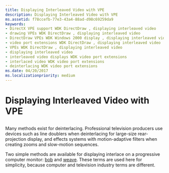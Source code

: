 ```yaml
---
title: Displaying Interleaved Video with VPE
description: Displaying Interleaved Video with VPE
ms.assetid: f78ccefb-77e3-43a4-88ad-d98c69259da9
keywords:
- DirectX VPE support WDK DirectDraw , displaying interleaved video
- drawing VPEs WDK DirectDraw , displaying interleaved video
- DirectDraw VPEs WDK Windows 2000 display , displaying interleaved video
- video port extensions WDK DirectDraw , displaying interleaved video
- VPEs WDK DirectDraw , displaying interleaved video
- displaying interleaved video
- interleaved video displays WDK video port extensions
- interlaced video WDK video port extensions
- deinterlacing WDK video port extensions
ms.date: 04/20/2017
ms.localizationpriority: medium
---
```


# Displaying Interleaved Video with VPE


## <span id="ddk_displaying_interleaved_video_with_vpe_gg"></span><span id="DDK_DISPLAYING_INTERLEAVED_VIDEO_WITH_VPE_GG"></span>


Many methods exist for deinterlacing. Professional television producers use devices such as line doublers when deinterlacing for large-size rear-projection display, and effects systems with motion-adaptive filters when creating zooms and slow-motion sequences.

Two simple methods are available for displaying interlace on a progressive computer monitor: [bob](bob-method.md) and [weave](weave-method.md). These terms are used here for simplicity, because computer and television industry terms are different.

 

 






